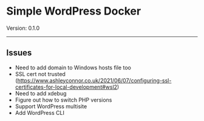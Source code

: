 # Simple WordPress Docker

Version: 0.1.0

---

## Issues

- Need to add domain to Windows hosts file too
- SSL cert not trusted (https://www.ashleyconnor.co.uk/2021/06/07/configuring-ssl-certificates-for-local-development#wsl2)
- Need to add xdebug
- Figure out how to switch PHP versions
- Support WordPress multisite
- Add WordPress CLI